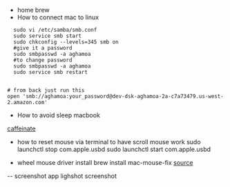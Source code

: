 - home brew
- How to connect mac to linux
```  sudo yum install samba
  sudo vi /etc/samba/smb.conf
  sudo service smb start 
  sudo chkconfig --levels=345 smb on
  #give it a password 
  sudo smbpasswd -a aghamoa
  #to change password
  sudo smbpasswd -a aghamoa
  sudo service smb restart


# from back just run this 
open 'smb://aghamoa:your_password@dev-dsk-aghamoa-2a-c7a73479.us-west-2.amazon.com'
```
- How to avoid sleep macbook

[caffeinate](https://ss64.com/osx/caffeinate.html)

- how to reset mouse via terminal to have scroll mouse work
sudo launchctl stop com.apple.usbd
sudo launchctl start com.apple.usbd

- wheel mouse driver install
brew install mac-mouse-fix
[source](https://github.com/noah-nuebling/mac-mouse-fix?tab=readme-ov-file)

-- screenshot app
lighshot screenshot
